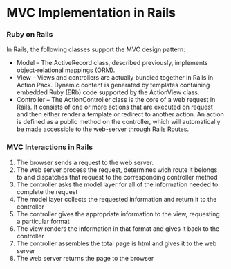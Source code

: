 # MVC Implementation in Rails

### Ruby on Rails

In Rails, the following classes support the MVC design pattern:

- Model – The ActiveRecord class, described previously, implements object-relational mappings (ORM).
- View – Views and controllers are actually bundled together in Rails in Action Pack. Dynamic content is generated by templates containing embedded Ruby (ERb) code supported by the ActionView class.
- Controller – The ActionController class is the core of a web request in Rails. It consists of one or more actions that are executed on request and then either render a template or redirect to another action. An action is defined as a public method on the controller, which will automatically be made accessible to the web-server through Rails Routes.

### MVC Interactions in Rails

1. The browser sends a request to the web server.
2. The web server process the request, determines wich route it belongs to and dispatches that request to the corresponding controller method
3. The controller asks the model layer for all of the information needed to complete the request
4. The model layer collects the requested information and return it to the controller
5. The controller gives the appropriate information to the view, requesting a particular format 
6. The view renders the information in that format and gives it back to the controller 
7. The controller assembles the total page is html and gives it to the web server 
8. The web server returns the page to the browser